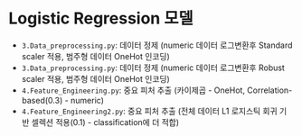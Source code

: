 # Logistic Regression 모델

- `3.Data_preprocessing.py`: 데이터 정제 (numeric 데이터 로그변환후 Standard scaler 적용, 범주형 데이터 OneHot 인코딩)
- `3.Data_preprocessing.py`: 데이터 정제 (numeric 데이터 로그변환후 Robust scaler 적용, 범주형 데이터 OneHot 인코딩)
- `4.Feature_Engineering.py`: 중요 피처 추출 (카이제곱 - OneHot, Correlation-based(0.3) - numeric)
- `4.Feature_Engineering2.py`: 중요 피처 추출 (전체 데이터  L1 로지스틱 회귀 기반 셀렉션 적용(0.1) - classification에 더 적합)
